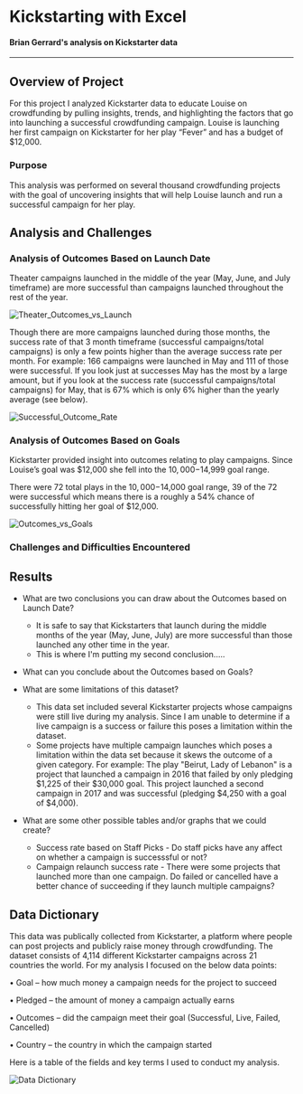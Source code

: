 # Kickstarting with Excel

#### Brian Gerrard's analysis on Kickstarter data 
---
## Overview of Project
For this project I analyzed Kickstarter data to educate Louise on crowdfunding by pulling insights, trends, and highlighting the factors that go into launching a successful crowdfunding campaign. Louise is launching her first campaign on Kickstarter for her play “Fever” and has a budget of $12,000. 

### Purpose
This analysis was performed on several thousand crowdfunding projects with the goal of uncovering insights that will help Louise launch and run a successful campaign for her play.



## Analysis and Challenges

### Analysis of Outcomes Based on Launch Date
Theater campaigns launched in the middle of the year (May, June, and July timeframe) are more successful than campaigns launched throughout the rest of the year. 

![Theater_Outcomes_vs_Launch](https://user-images.githubusercontent.com/75700317/107574717-feee8400-6bbc-11eb-97ea-9e1f1dd40d5e.png)

Though there are more campaigns launched during those months, the success rate of that 3 month timeframe (successful campaigns/total campaigns) is only a few points higher than the average success rate per month. For example: 166 campaigns were launched in May and 111 of those were successful. If you look just at successes May has the most by a large amount, but if you look at the success rate (successful campaigns/total campaigns) for May, that is 67% which is only 6% higher than the yearly average (see below).

![Successful_Outcome_Rate](https://user-images.githubusercontent.com/75700317/107580467-986d6400-6bc4-11eb-963b-d03e25de5c83.JPG)

 
### Analysis of Outcomes Based on Goals
Kickstarter provided insight into outcomes relating to play campaigns. Since Louise’s goal was $12,000 she fell into the $10,000-$14,999 goal range.

There were 72 total plays in the $10,000-$14,000 goal range, 39 of the 72 were successful which means there is a roughly a 54% chance of successfully hitting her goal of $12,000.  

![Outcomes_vs_Goals](https://user-images.githubusercontent.com/75700317/107574773-0dd53680-6bbd-11eb-85cb-7667ddb14567.png)

### Challenges and Difficulties Encountered

## Results

- What are two conclusions you can draw about the Outcomes based on Launch Date?
   - It is safe to say that Kickstarters that launch during the middle months of the year (May, June, July) are more successful than those launched any other time in the year.
   - This is where I'm putting my second conclusion.....
   
- What can you conclude about the Outcomes based on Goals?

- What are some limitations of this dataset?
  - This data set included several Kickstarter projects whose campaigns were still live during my analysis. Since I am unable to determine if a live campaign is a success or failure this poses a limitation within the dataset. 
  - Some projects have multiple campaign launches which poses a limitation within the data set because it skews the outcome of a given category. For example: The play "Beirut, Lady of Lebanon" is a project that launched a campaign in 2016 that failed by only pledging $1,225 of their $30,000 goal. This project launched a second campaign in 2017 and was successful (pledging $4,250 with a goal of $4,000). 

- What are some other possible tables and/or graphs that we could create?
  - Success rate based on Staff Picks - Do staff picks have any affect on whether a campaign is successsful or not?
  - Campaign relaunch success rate - There were some projects that launched more than one campaign. Do failed or cancelled have a better chance of succeeding if they launch multiple campaigns?

## Data Dictionary
This data was publically collected from Kickstarter, a platform where people can post projects and publicly raise money through crowdfunding. The dataset consists of 4,114 different Kickstarter campaigns across 21 countries the world. For my analysis I focused on the below data points:

•	Goal – how much money a campaign needs for the project to succeed 

•	Pledged – the amount of money a campaign actually earns

•	Outcomes – did the campaign meet their goal (Successful, Live, Failed, Cancelled)

•	Country – the country in which the campaign started 

Here is a table of the fields and key terms I used to conduct my analysis. 

![Data Dictionary](https://user-images.githubusercontent.com/75700317/107574818-1b8abc00-6bbd-11eb-9a8f-89f50208ad8a.JPG)
